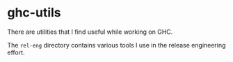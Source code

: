 # ghc-utils
There are utilities that I find useful while working on GHC.

The `rel-eng` directory contains various tools I use in the release engineering effort.
